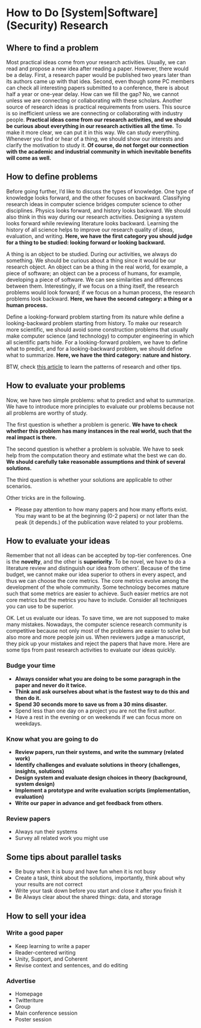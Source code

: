 # How to Do [System|Software] (Security) Research

## Where to find a problem
Most practical ideas come from your research activities. Usually, we can read
and propose a new idea after reading a paper. However, there would be a delay.
First, a research paper would be published two years later than its authors came
up with that idea. Second, even though some PC members can check all interesting
papers submitted to a conference, there is about half a year or one-year delay.
How can we fill the gap? No, we cannot unless we are connecting or collaborating
with these scholars. Another source of research ideas is practical requirements
from users. This source is so inefficient unless we are connecting or
collaborating with industry people. **Practical ideas come from our research
activities, and we should be curious about everything in our research activities
all the time.** To make it more clear, we can put it in this way. We can study
everything. Whenever you find or hear of a thing, we should show our interests
and clarify the motivation to study it. **Of course, do not forget our
connection with the academic and industrial community in which inevitable
benefits will come as well.**

## How to define problems
Before going further, I’d like to discuss the types of knowledge. One type of
knowledge looks forward, and the other focuses on backward. Classifying research
ideas in computer science bridges computer science to other disciplines. Physics
looks forward, and history looks backward. We should also think in this way
during our research activities. Designing a system looks forward while reviewing
literature looks backward. Learning the history of all science helps to improve
our research quality of ideas, evaluation, and writing. **Here, we have the
first category you should judge for a thing to be studied: looking forward or
looking backward.**

A thing is an object to be studied. During our activities, we always do
something. We should be curious about a thing since it would be our research
object. An object can be a thing in the real world, for example, a piece of
software; an object can be a process of humans, for example, developing a piece
of software. We can see similarities and differences between them.
Interestingly, if we focus on a thing itself, the research problems would look
forward; if we focus on a human process, the research problems look backward.
**Here, we have the second category: a thing or a human process.**

Define a looking-forward problem starting from its nature while define a
looking-backward problem starting from history. To make our research more
scientific, we should avoid some construction problems that usually make
computer science (and technology) to computer engineering in which all
scientific parts hide. For a looking-forward problem, we have to define what to
predict, and for a looking-backward problem, we should define what to summarize.
**Here, we have the third category: nature and history.**

BTW, check [this
article](https://medium.com/digital-diplomacy/how-to-look-for-ideas-in-computer-science-research-7a3fa6f4696f)
to learn the patterns of research and other tips.

## How to evaluate your problems
Now, we have two simple problems: what to predict and what to summarize. We have
to introduce more principles to evaluate our problems because not all problems
are worthy of study.

The first question is whether a problem is generic. **We have to check whether
this problem has many instances in the real world, such that the real impact is
there.**

The second question is whether a problem is solvable. We have to seek help from
the computation theory and estimate what the best we can do. **We should
carefully take reasonable assumptions and think of several
solutions.**

The third question is whether your solutions are applicable to other scenarios.

Other tricks are in the following.
+ Please pay attention to how many papers and how many efforts exist. You may
want to be at the beginning (0-2 papers) or not later than the peak (it
depends.) of the publication wave related to your problems.

## How to evaluate your ideas
Remember that not all ideas can be accepted by top-tier conferences. One is the
**novelty**, and the other is **superiority**. To be novel, we have to do a
literature review and distinguish our idea from others’. Because of the time
budget, we cannot make our idea superior to others in every aspect, and thus we
can choose the core metrics. The core metrics evolve among the development of
the whole community. Some technology becomes mature such that some metrics are
easier to achieve. Such easier metrics are not core metrics but the metrics you
have to include. Consider all techniques you can use to be superior.

OK. Let us evaluate our ideas. To save time, we are not supposed to make many
mistakes. Nowadays, the computer science research community is competitive
because not only most of the problems are easier to solve but also more and more
people join us. When reviewers judge a manuscript, they pick up your mistakes
and reject the papers that have more. Here are some tips from past research
activities to evaluate our ideas quickly.

### Budge your time
- **Always consider what you are doing to be some paragraph in the paper and never do it twice.**
- **Think and ask ourselves about what is the fastest way to do this and then do it.**
- **Spend 30 seconds more to save us from a 30 mins disaster.**
- Spend less than one day on a project you are not the first author.
- Have a rest in the evening or on weekends if we can focus more on weekdays.

### Know what you are going to do
- **Review papers, run their systems, and write the summary (related work)**
- **Identify challenges and evaluate solutions in theory (challenges, insights, solutions)**
- **Design system and evaluate design choices in theory (background, system design)**
- **Implement a prototype and write evaluation scripts (implementation, evaluation)**
- **Write our paper in advance and get feedback from others**.

### Review papers
- Always run their systems
- Survey all related work you might use

## Some tips about parallel tasks
- Be busy when it is busy and have fun when it is not busy
- Create a task, think about the solutions, importantly, think about why your results are not correct
- Write your task down before you start and close it after you finish it
- Be Always clear about the shared things: data, and storage

## How to sell your idea

### Write a good paper
- Keep learning to write a paper
- Reader-centered writing
- Unity, Support, and Coherent
- Revise context and sentences, and do editing

### Advertise
- Homepage
- Twitteriture
- Group
- Main conference session
- Poster session